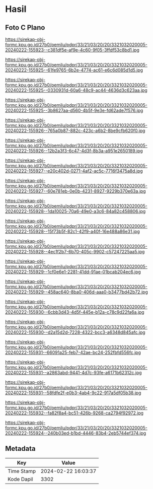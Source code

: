 # Hasil

## Foto C Plano

https://sirekap-obj-formc.kpu.go.id/27b0/pemilu/pdpr/33/21/03/20/20/3321032020005-20240222-155923--c381df5e-af9e-4c60-9f05-3ffdf53c8bd1.jpg

https://sirekap-obj-formc.kpu.go.id/27b0/pemilu/pdpr/33/21/03/20/20/3321032020005-20240222-155925--61fe9765-6b2e-4774-ac61-e6c6d085d1d5.jpg

https://sirekap-obj-formc.kpu.go.id/27b0/pemilu/pdpr/33/21/03/20/20/3321032020005-20240222-155925--0330931d-60a6-48c9-ac44-4636d3c623aa.jpg

https://sirekap-obj-formc.kpu.go.id/27b0/pemilu/pdpr/33/21/03/20/20/3321032020005-20240222-155925--3b8627aa-d560-4b5f-9e3e-fd62ade7f576.jpg

https://sirekap-obj-formc.kpu.go.id/27b0/pemilu/pdpr/33/21/03/20/20/3321032020005-20240222-155926--765a0b87-882c-423c-a6b2-8be9cfb620f0.jpg

https://sirekap-obj-formc.kpu.go.id/27b0/pemilu/pdpr/33/21/03/20/20/3321032020005-20240222-155926--12b2a3f3-6c47-4d3f-8b3a-a951e2650189.jpg

https://sirekap-obj-formc.kpu.go.id/27b0/pemilu/pdpr/33/21/03/20/20/3321032020005-20240222-155927--e20c402d-0271-4af2-ac5c-7716f3475a8d.jpg

https://sirekap-obj-formc.kpu.go.id/27b0/pemilu/pdpr/33/21/03/20/20/3321032020005-20240222-155927--60e781eb-0e0b-4231-8927-9229b370e63a.jpg

https://sirekap-obj-formc.kpu.go.id/27b0/pemilu/pdpr/33/21/03/20/20/3321032020005-20240222-155928--1da10025-70a6-49e0-a3c6-84a82c458806.jpg

https://sirekap-obj-formc.kpu.go.id/27b0/pemilu/pdpr/33/21/03/20/20/3321032020005-20240222-155928--15f73b5f-82c1-42f9-a40f-16e488a86e31.jpg

https://sirekap-obj-formc.kpu.go.id/27b0/pemilu/pdpr/33/21/03/20/20/3321032020005-20240222-155928--4ec1f2b7-6b70-405c-9902-c57247225aa5.jpg

https://sirekap-obj-formc.kpu.go.id/27b0/pemilu/pdpr/33/21/03/20/20/3321032020005-20240222-155929--1cf0e6e1-2281-41dd-91ae-01bcab204ec6.jpg

https://sirekap-obj-formc.kpu.go.id/27b0/pemilu/pdpr/33/21/03/20/20/3321032020005-20240222-155929--458ac640-8ba0-406d-aaa0-b3477bd42b72.jpg

https://sirekap-obj-formc.kpu.go.id/27b0/pemilu/pdpr/33/21/03/20/20/3321032020005-20240222-155930--6cbb3d43-4d5f-445e-b12a-c78c9d22fa6a.jpg

https://sirekap-obj-formc.kpu.go.id/27b0/pemilu/pdpr/33/21/03/20/20/3321032020005-20240222-155930--d2a15d2d-7228-4322-bcc3-a6348d845afc.jpg

https://sirekap-obj-formc.kpu.go.id/27b0/pemilu/pdpr/33/21/03/20/20/3321032020005-20240222-155931--66091a25-feb7-42ae-bc24-252fbfd556fc.jpg

https://sirekap-obj-formc.kpu.go.id/27b0/pemilu/pdpr/33/21/03/20/20/3321032020005-20240222-155931--a2863abd-9441-4d7c-93fe-a6171b62312c.jpg

https://sirekap-obj-formc.kpu.go.id/27b0/pemilu/pdpr/33/21/03/20/20/3321032020005-20240222-155931--58fdfe2f-e0b3-4ab4-9c22-917a5df05b38.jpg

https://sirekap-obj-formc.kpu.go.id/27b0/pemilu/pdpr/33/21/03/20/20/3321032020005-20240222-155932--fa82f8a4-bc51-426b-9268-ca2794f92972.jpg

https://sirekap-obj-formc.kpu.go.id/27b0/pemilu/pdpr/33/21/03/20/20/3321032020005-20240222-155924--240b03ed-b1bd-4446-83b4-2eb5744ef374.jpg


## Metadata

| Key        | Value               |
| ---------- | ------------------- |
| Time Stamp | 2024-02-22 16:03:37 |
| Kode Dapil | 3302                |



